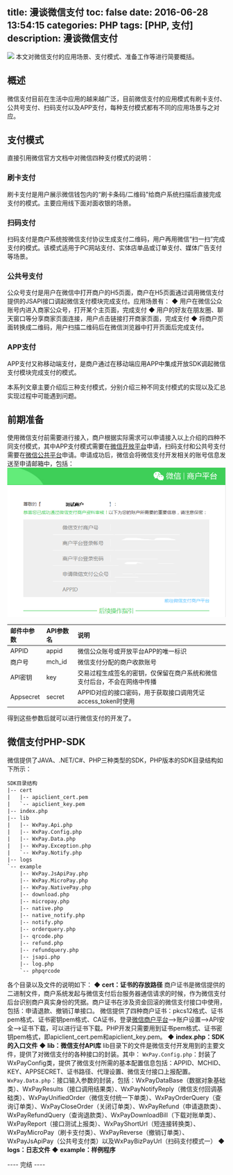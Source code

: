 title: 漫谈微信支付
toc: false
date: 2016-06-28 13:54:15
categories: PHP
tags: [PHP, 支付] 
description: 漫谈微信支付
---

![](http://7xrc03.com1.z0.glb.clouddn.com/%E5%BE%AE%E4%BF%A1%E6%94%AF%E4%BB%98.jpeg)
本文对微信支付的应用场景、支付模式、准备工作等进行简要概括。
<!--more-->

## 概述
微信支付目前在生活中应用的越来越广泛，目前微信支付的应用模式有刷卡支付、公共号支付、扫码支付以及APP支付，每种支付模式都有不同的应用场景与之对应。

## 支付模式
直接引用微信官方文档中对微信四种支付模式的说明：

### 刷卡支付
刷卡支付是用户展示微信钱包内的“刷卡条码/二维码”给商户系统扫描后直接完成支付的模式。主要应用线下面对面收银的场景。

### 扫码支付
扫码支付是商户系统按微信支付协议生成支付二维码，用户再用微信“扫一扫”完成支付的模式。该模式适用于PC网站支付、实体店单品或订单支付、媒体广告支付等场景。

### 公共号支付
公众号支付是用户在微信中打开商户的H5页面，商户在H5页面通过调用微信支付提供的JSAPI接口调起微信支付模块完成支付。应用场景有：
◆ 用户在微信公众账号内进入商家公众号，打开某个主页面，完成支付
◆ 用户的好友在朋友圈、聊天窗口等分享商家页面连接，用户点击链接打开商家页面，完成支付
◆ 将商户页面转换成二维码，用户扫描二维码后在微信浏览器中打开页面后完成支付。

### APP支付
APP支付又称移动端支付，是商户通过在移动端应用APP中集成开放SDK调起微信支付模块完成支付的模式。

本系列文章主要介绍后三种支付模式，分别介绍三种不同支付模式的实现以及汇总实现过程中可能遇到问题。

## 前期准备
使用微信支付前需要进行接入，商户根据实际需求可以申请接入以上介绍的四种不同支付模式，其中APP支付模式需要在[微信开放平台](https://open.weixin.qq.com/)申请，扫码支付和公共号支付需要在[微信公共平台](http://mp.weixin.qq.com)申请。申请成功后，微信会将微信支付开发相关的账号信息发送至申请邮箱中，包括：
![前期准备](/img/微信支付系列/前期准备.png)

|		邮件中参数	 |        API参数名  	  |        说明  	  |
| :---------		  |    :----------   |    :-------   |
| 	APPID	 | appid | 微信公众账号或开放平台APP的唯一标识 |
| 商户号   | mch_id | 微信支付分配的商户收款账号 |
| API密钥   | key | 交易过程生成签名的密钥，仅保留在商户系统和微信支付后台，不会在网络中传播 |
| Appsecret   | secret | APPID对应的接口密码，用于获取接口调用凭证access_token时使用 |

得到这些参数后就可以进行微信支付的开发了。

## 微信支付PHP-SDK
微信提供了JAVA、.NET/C#、PHP三种类型的SDK，PHP版本的SDK目录结构如下所示：
```
SDK目录结构
|-- cert
|   |-- apiclient_cert.pem
|   `-- apiclient_key.pem
|-- index.php
|-- lib
|   |-- WxPay.Api.php
|   |-- WxPay.Config.php
|   |-- WxPay.Data.php
|   |-- WxPay.Exception.php
|   `-- WxPay.Notify.php
|-- logs
`-- example
    |-- WxPay.JsApiPay.php
    |-- WxPay.MicroPay.php
    |-- WxPay.NativePay.php
	|-- download.php
	|-- micropay.php
	|-- native.php
	|-- native_notify.php
	|-- notify.php
	|-- orderquery.php
	|-- qrcode.php
	|-- refund.php
	|-- refundquery.php
	|-- jsapi.php
    |-- log.php
    `-- phpqrcode
```
各个目录以及文件的说明如下：
◆ **cert：证书的存放路径**
商户证书是微信提供的二进制文件，商户系统发起与微信支付后台服务器通信请求的时候，作为微信支付后台识别商户真实身份的凭据。商户证书在涉及资金回滚的微信支付接口中使用，包括：申请退款、撤销订单接口。
微信提供了四种商户证书：pkcs12格式、证书pem格式、证书密钥pem格式、CA证书，登录[微信商户平台](pay.weixin.qq.com)-->账户设置-->API安全-->证书下载，可以进行证书下载。PHP开发只需要用到证书pem格式、证书密钥pem格式，即apiclient_cert.pem和apiclient_key.pem。
◆ **index.php：SDK的入口文件**
◆ **lib：微信支付API库**
lib目录下的文件是微信支付开发用到的主要文件，提供了对微信支付的各种接口的封装。其中：
`WxPay.Config.php`：封装了WxPayConfig类，提供了微信支付所需的基本配置信息包括：APPID、MCHID、KEY、APPSECRET、证书路径、代理设置、微信支付接口上报配置。
`WxPay.Data.php`：接口输入参数的封装，包括：WxPayDataBase（数据对象基础类）、WxPayResults（接口调用结果类）、WxPayNotifyReply（微信支付回调基础类）、WxPayUnifiedOrder（微信支付统一下单类）、WxPayOrderQuery（查询订单类）、WxPayCloseOrder（关闭订单类）、WxPayRefund（申请退款类）、WxPayRefundQuery（查询退款类）、WxPayDownloadBill（下载对账单类）、WxPayReport（接口测试上报类）、WxPayShortUrl（短连接转换类）、WxPayMicroPay（刷卡支付类）、WxPayReverse（撤销订单类）、WxPayJsApiPay（公共号支付类）以及WxPayBizPayUrl（扫码支付模式一）
◆ **logs：日志文件**
◆ **example：样例程序**




---- 完结 ----